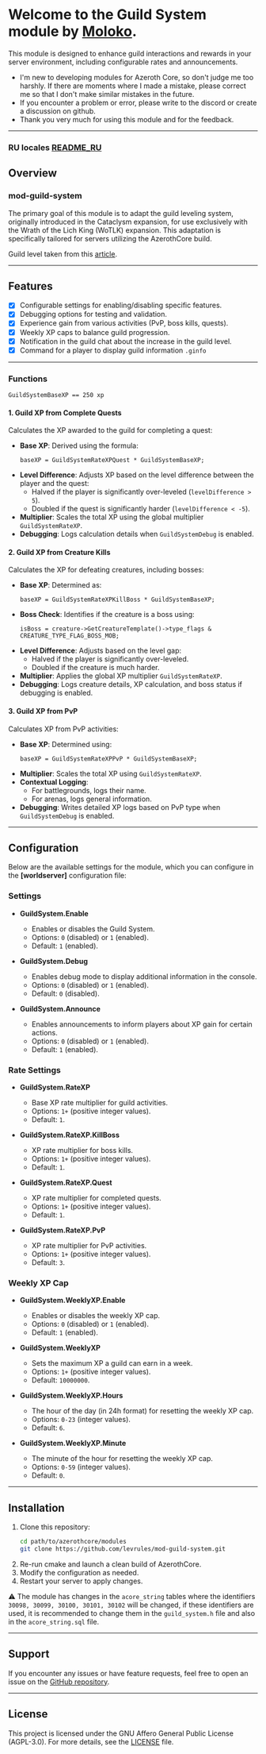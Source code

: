 # Welcome to the **Guild System** module by [Moloko](https://github.com/levrules/mod-guild-system).
This module is designed to enhance guild interactions and rewards in your server environment, including configurable rates and announcements.

- I'm new to developing modules for Azeroth Core, so don't judge me too harshly. If there are moments where I made a mistake, please correct me so that I don't make similar mistakes in the future.
- If you encounter a problem or error, please write to the discord or create a discussion on github.
- Thank you very much for using this module and for the feedback.
---

### RU locales [README_RU](https://github.com/levrules/mod-guild-system/blob/main/README_RU.md)

## Overview

### **mod-guild-system**
The primary goal of this module is to adapt the guild leveling system, originally introduced in the Cataclysm expansion, for use exclusively with the Wrath of the Lich King (WoTLK) expansion. This adaptation is specifically tailored for servers utilizing the AzerothCore build.

Guild level taken from this [article](https://wowpedia.fandom.com/wiki/Guild_advancement).

---

## Features

- [x] Configurable settings for enabling/disabling specific features.
- [x] Debugging options for testing and validation.
- [x] Experience gain from various activities (PvP, boss kills, quests).
- [x] Weekly XP caps to balance guild progression.
- [x] Notification in the guild chat about the increase in the guild level.
- [x] Command for a player to display guild information `.ginfo`

---

### Functions

```
GuildSystemBaseXP == 250 xp
```

#### 1. Guild XP from Complete Quests

Calculates the XP awarded to the guild for completing a quest:

- **Base XP**: Derived using the formula:
  ```
  baseXP = GuildSystemRateXPQuest * GuildSystemBaseXP;
  ```
- **Level Difference**: Adjusts XP based on the level difference between the player and the quest:
  - Halved if the player is significantly over-leveled (`levelDifference > 5`).
  - Doubled if the quest is significantly harder (`levelDifference < -5`).
- **Multiplier**: Scales the total XP using the global multiplier `GuildSystemRateXP`.
- **Debugging**: Logs calculation details when `GuildSystemDebug` is enabled.

#### 2. Guild XP from Creature Kills

Calculates the XP for defeating creatures, including bosses:

- **Base XP**: Determined as:
  ```
  baseXP = GuildSystemRateXPKillBoss * GuildSystemBaseXP;
  ```
- **Boss Check**: Identifies if the creature is a boss using:
  ```
  isBoss = creature->GetCreatureTemplate()->type_flags & CREATURE_TYPE_FLAG_BOSS_MOB;
  ```
- **Level Difference**: Adjusts based on the level gap:
  - Halved if the player is significantly over-leveled.
  - Doubled if the creature is much harder.
- **Multiplier**: Applies the global XP multiplier `GuildSystemRateXP`.
- **Debugging**: Logs creature details, XP calculation, and boss status if debugging is enabled.

#### 3. Guild XP from PvP

Calculates XP from PvP activities:

- **Base XP**: Determined using:
  ```
  baseXP = GuildSystemRateXPPvP * GuildSystemBaseXP;
  ```
- **Multiplier**: Scales the total XP using `GuildSystemRateXP`.
- **Contextual Logging**:
  - For battlegrounds, logs their name.
  - For arenas, logs general information.
- **Debugging**: Writes detailed XP logs based on PvP type when `GuildSystemDebug` is enabled.

---

## Configuration

Below are the available settings for the module, which you can configure in the **[worldserver]** configuration file:

### **Settings**

- **GuildSystem.Enable**
  - Enables or disables the Guild System.
  - Options: `0` (disabled) or `1` (enabled).
  - Default: `1` (enabled).

- **GuildSystem.Debug**
  - Enables debug mode to display additional information in the console.
  - Options: `0` (disabled) or `1` (enabled).
  - Default: `0` (disabled).

- **GuildSystem.Announce**
  - Enables announcements to inform players about XP gain for certain actions.
  - Options: `0` (disabled) or `1` (enabled).
  - Default: `1` (enabled).

### **Rate Settings**

- **GuildSystem.RateXP**
  - Base XP rate multiplier for guild activities.
  - Options: `1+` (positive integer values).
  - Default: `1`.

- **GuildSystem.RateXP.KillBoss**
  - XP rate multiplier for boss kills.
  - Options: `1+` (positive integer values).
  - Default: `1`.

- **GuildSystem.RateXP.Quest**
  - XP rate multiplier for completed quests.
  - Options: `1+` (positive integer values).
  - Default: `1`.

- **GuildSystem.RateXP.PvP**
  - XP rate multiplier for PvP activities.
  - Options: `1+` (positive integer values).
  - Default: `3`.

### **Weekly XP Cap**

- **GuildSystem.WeeklyXP.Enable**
  - Enables or disables the weekly XP cap.
  - Options: `0` (disabled) or `1` (enabled).
  - Default: `1` (enabled).

- **GuildSystem.WeeklyXP**
  - Sets the maximum XP a guild can earn in a week.
  - Options: `1+` (positive integer values).
  - Default: `10000000`.

- **GuildSystem.WeeklyXP.Hours**
  - The hour of the day (in 24h format) for resetting the weekly XP cap.
  - Options: `0-23` (integer values).
  - Default: `6`.

- **GuildSystem.WeeklyXP.Minute**
  - The minute of the hour for resetting the weekly XP cap.
  - Options: `0-59` (integer values).
  - Default: `0`.

---

## Installation

1. Clone this repository:
   ```bash
   cd path/to/azerothcore/modules
   git clone https://github.com/levrules/mod-guild-system.git
   ```
2. Re-run cmake and launch a clean build of AzerothCore.
3. Modify the configuration as needed.
4. Restart your server to apply changes.

&#9888; The module has changes in the `acore_string` tables where the identifiers `30098, 30099, 30100, 30101, 30102` will be changed, if these identifiers are used, it is recommended to change them in the `guild_system.h` file and also in the `acore_string.sql` file.

---

## Support

If you encounter any issues or have feature requests, feel free to open an issue on the [GitHub repository](https://github.com/levrules/mod-guild-system).

---

## License

This project is licensed under the GNU Affero General Public License (AGPL-3.0). For more details, see the [LICENSE](LICENSE) file.